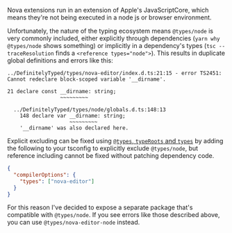 Nova extensions run in an extension of Apple's JavaScriptCore, which means
they're not being executed in a node js or browser environment.

Unfortunately, the nature of the typing ecosystem means `@types/node` is very
commonly included, either explicitly through dependencies (`yarn why @types/node`
shows something) or implicitly in a dependency's types (`tsc --traceResolution`
finds a `<reference types="node">`). This results in duplicate global definitions
and errors like this:

```
../DefinitelyTyped/types/nova-editor/index.d.ts:21:15 - error TS2451: Cannot redeclare block-scoped variable '__dirname'.

21 declare const __dirname: string;
                 ~~~~~~~~~

  ../DefinitelyTyped/types/node/globals.d.ts:148:13
    148 declare var __dirname: string;
                    ~~~~~~~~~
    '__dirname' was also declared here.

```

Explicit excluding can be fixed using [`@types`, `typeRoots` and `types`](https://www.typescriptlang.org/docs/handbook/tsconfig-json.html#types-typeroots-and-types) by adding the following to your tsconfig to
explicitly exclude `@types/node`, but reference including cannot be fixed without
patching dependency code.

```json
{
  "compilerOptions": {
    "types": ["nova-editor"]
  }
}
```

For this reason I've decided to expose a separate package that's compatible with
`@types/node`. If you see errors like those described above, you can use
`@types/nova-editor-node` instead.

